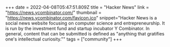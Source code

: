 +++
date = 2022-04-08T05:47:51.809Z
title = "Hacker News"
link = "https://news.ycombinator.com/"
thumbnail = "https://news.ycombinator.com/favicon.ico"
snippet="Hacker News is a social news website focusing on computer science and entrepreneurship. It is run by the investment fund and startup incubator Y Combinator. In general, content that can be submitted is defined as "anything that gratifies one's intellectual curiosity.""
tags = ["community"]
+++
